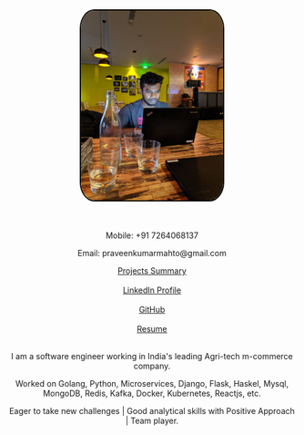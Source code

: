 <div style="height:500px;text-align:center;">
  <center>
    <img src="/images/my_pic.jpg" style="width:250px;border-radius:10%;border:2px solid #000;">
  </center>
  <br><br>
  <p>Mobile: +91 7264068137</p>
  <p>Email: praveenkumarmahto@gmail.com</p>    
  <a href="http://bit.ly/3pZOJjW" target="_blank">Projects Summary</a><br><br>
  <a href="https://www.linkedin.com/in/praveenkumarmahto" target="_blank">LinkedIn Profile<a>
  <br><br>
  <a href="https://github.com/praveenkumarmahto?tab=repositories" target="_blank">GitHub</a><br><br>
  <a href="http://bit.ly/3tAdXHS" target="_blank">Resume</a><br><br>
  <p>I am a software engineer working in India's leading Agri-tech m-commerce company. </p>
  <p>Worked on Golang, Python, Microservices, Django, Flask, Haskel, Mysql, MongoDB, Redis, Kafka, Docker, Kubernetes, Reactjs, etc.</p>  
  <p>Eager to take new challenges | Good analytical skills with Positive Approach | Team player.</p><br><br>
